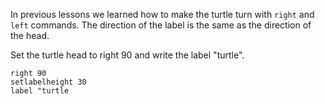 In previous lessons we learned how to make the turtle turn with `right` and `left` commands. The direction of the label is the same as the direction of the head.

Set the turtle head to right 90 and write the label "turtle".
```result
right 90
setlabelheight 30
label "turtle
```